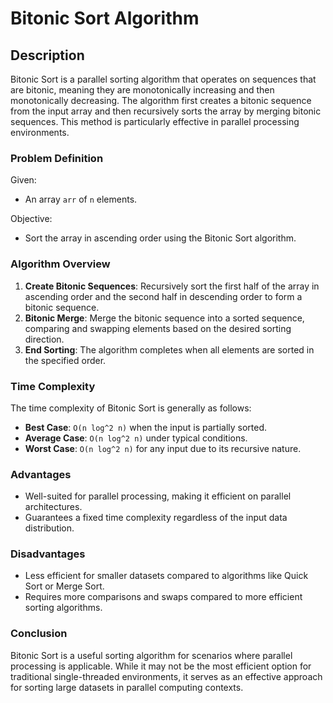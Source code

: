 # Bitonic Sort Algorithm

## Description

Bitonic Sort is a parallel sorting algorithm that operates on sequences that are bitonic, meaning they are monotonically increasing and then monotonically decreasing. The algorithm first creates a bitonic sequence from the input array and then recursively sorts the array by merging bitonic sequences. This method is particularly effective in parallel processing environments.

### Problem Definition

Given:
- An array `arr` of `n` elements.

Objective:
- Sort the array in ascending order using the Bitonic Sort algorithm.

### Algorithm Overview

1. **Create Bitonic Sequences**: Recursively sort the first half of the array in ascending order and the second half in descending order to form a bitonic sequence.
2. **Bitonic Merge**: Merge the bitonic sequence into a sorted sequence, comparing and swapping elements based on the desired sorting direction.
3. **End Sorting**: The algorithm completes when all elements are sorted in the specified order.

### Time Complexity

The time complexity of Bitonic Sort is generally as follows:

- **Best Case**: `O(n log^2 n)` when the input is partially sorted.
- **Average Case**: `O(n log^2 n)` under typical conditions.
- **Worst Case**: `O(n log^2 n)` for any input due to its recursive nature.

### Advantages

- Well-suited for parallel processing, making it efficient on parallel architectures.
- Guarantees a fixed time complexity regardless of the input data distribution.

### Disadvantages

- Less efficient for smaller datasets compared to algorithms like Quick Sort or Merge Sort.
- Requires more comparisons and swaps compared to more efficient sorting algorithms.

### Conclusion

Bitonic Sort is a useful sorting algorithm for scenarios where parallel processing is applicable. While it may not be the most efficient option for traditional single-threaded environments, it serves as an effective approach for sorting large datasets in parallel computing contexts.

